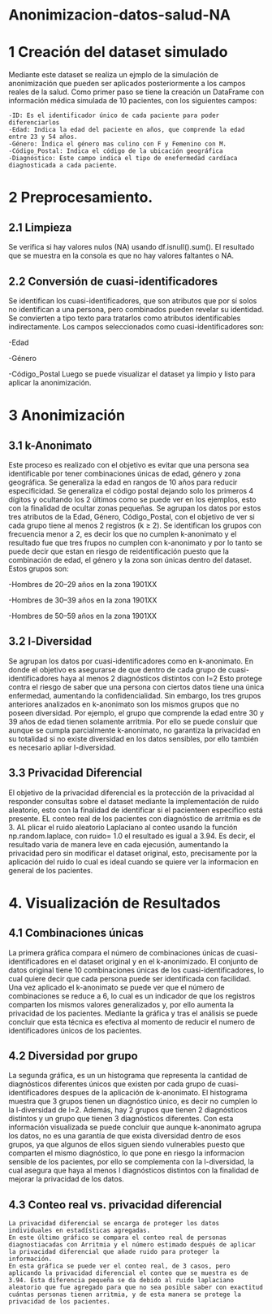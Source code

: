 # Anonimizacion-datos-salud-NA
# 1 Creación del dataset simulado
Mediante este dataset se realiza  un ejmplo de la simulación de anonimización que pueden ser aplicados posteriormente a los campos reales de la salud. 
Como primer paso se tiene la creación un DataFrame con información médica simulada de 10 pacientes, con los siguientes campos:

    -ID: Es el identificador único de cada paciente para poder diferenciarlos
    -Edad: Indica la edad del paciente en años, que comprende la edad entre 23 y 54 años.
    -Género: Indica el género mas culino con F y Femenino con M.
    -Código_Postal: Indica el código de la ubicación geográfica 
    -Diagnóstico: Este campo indica el tipo de enefermedad cardíaca diagnosticada a cada paciente.
    
# 2 Preprocesamiento.
   ## 2.1 Limpieza
   
Se verifica si hay valores nulos (NA) usando df.isnull().sum(). El resultado que se muestra en la consola es que no hay valores faltantes o NA.

  ## 2.2 Conversión de cuasi-identificadores 
  
Se identifican los cuasi-identificadores, que son atributos que por sí solos no identifican a una persona, pero combinados pueden revelar su identidad. Se convierten a tipo texto para tratarlos como atributos identificables indirectamente.
Los campos seleccionados como cuasi-identificadores son:

-Edad

 -Género

-Código_Postal
Luego se puede visualizar el dataset ya limpio y listo para aplicar la anonimización.

# 3 Anonimización
## 3.1 k-Anonimato
Este proceso es realizado con el  objetivo es evitar que una persona sea identificable por tener combinaciones únicas de edad, género y zona geográfica.
Se generaliza la edad en rangos de 10 años para reducir especificidad.
Se generaliza el código postal dejando solo los primeros 4 dígitos y ocultando los 2 últimos como se puede ver en los ejemplos, esto con la finalidad de ocultar zonas pequeñas.
Se agrupan los datos por estos tres atributos de la Edad, Género, Código_Postal, con el objetivo de ver si cada grupo tiene al menos 2 registros (k ≥ 2).
Se identifican los grupos con frecuencia menor a 2, es decir los que no cumplen k-anonimato y el resultado fue que tres frupos no cumplen con k-anonimato y por lo tanto se puede decir que estan en riesgo de reidentificación puesto que la combinación de edad, el género y la zona son únicas dentro del dataset.
Estos grupos son:

  -Hombres de 20–29 años en la zona 1901XX

  -Hombres de 30–39 años en la zona 1901XX

  -Hombres de 50–59 años en la zona 1901XX
    
## 3.2 l-Diversidad
Se agrupan los datos por cuasi-identificadores como en k-anonimato. En donde el objetivo es asegurarse de que dentro de cada grupo de  cuasi-identificadores haya al menos 2 diagnósticos distintos con l=2
Esto protege contra el riesgo de saber que una persona con ciertos datos tiene una única enfermedad, aumentando la confidencialidad.
Sin embargo, los tres grupos anteriores analizados en k-anonimato son los mismos grupos que no poseen diversidad. Por ejemplo, el grupo que comprende la edad entre 30 y 39 años de edad tienen solamente arritmia.
Por ello se puede consluir que aunque se cumpla parcialmente k-anonimato, no garantiza la privacidad en su totalidad si no existe diversidad en los datos sensibles, por ello también es necesario apliar l-diversidad.
## 3.3 Privacidad Diferencial
El objetivo de la privacidad diferencial es la protección de la privacidad al responder consultas sobre el dataset mediante la implementación de ruido aleatorio, esto con la finalidad de identificar si el pacienteen específico está presente. 
EL conteo real de los pacientes con diagnóstico de arritmia es de 3. AL plicar el ruido aleatorio Laplaciano al conteo usando la función np.random.laplace, con ruido= 1.0 el resultado es igual a 3.94.
Es decir, el resultado varia de manera leve en cada ejecusión, aumentando la privacidad pero sin modificar el dataset original, esto, precisamente por la aplicación del ruido lo cual es ideal cuando se quiere ver la informacion en general de los pacientes. 

# 4. Visualización de Resultados
## 4.1 Combinaciones únicas
La primera gráfica compara el número de combinaciones únicas de cuasi-identificadores en el dataset original y en el k-anonimizado.
El conjunto de datos original tiene 10 combinaciones únicas de los cuasi-identificadores, lo cual quiere decir que cada persona puede ser identificada con facilidad.
Una vez aplicado el k-anonimato  se puede ver que el número de combinaciones se reduce a 6, lo cual es un indicador de que los registros comparten los mismos valores generalizados y, por ello aumenta la privacidad de los pacientes. 
Mediante la gráfica y tras el análisis se puede concluir que esta técnica es efectiva al momento de reducir el numero de identificadores únicos de los pacientes.
## 4.2 Diversidad por grupo
La segunda gráfica, es un un histograma que representa la cantidad de diagnósticos diferentes únicos que existen por cada grupo de cuasi-identificadores despues de la aplicación de k-anonimato. 
El histograma muestra que 3 grupos tienen un diagnóstico único, es decir no cumplen lo la l-diversidad de l=2. Además, hay 2 grupos que tienen 2 diagnósticos distintos y un grupo que tienen 3 diagnósticos diferentes. 
Con esta información visualizada se puede concluir que aunque k-anonimato agrupa los datos, no es una garantía de que exista diversidad dentro de esos grupos, ya que algunos de ellos siguen siendo vulnerables puesto que comparten el mismo diagnóstico, lo que pone en riesgo la informacion sensible de los pacientes, por ello se complementa con la l-diversidad, la cual asegura que haya al menos l diagnósticos distintos con la finalidad de mejorar la privacidad de los datos. 

## 4.3 Conteo real vs. privacidad diferencial

    La privacidad diferencial se encarga de proteger los datos individuales en estadísticas agregadas.
    En este último gráfico se compara el conteo real de personas diagnostiacadas con Arritmia y el número estimado después de aplicar la privacidad diferencial que añade ruido para proteger la información.
    En esta gráfica se puede ver el conteo real, de 3 casos, pero aplicando la privacidad diferencial el conteo que se muestra es de 3.94. Esta diferencia pequeña se da debido al ruido laplaciano aleatorio que fue agregado para que no sea posible saber con exactitud cuántas personas tienen arritmia, y de esta manera se protege la privacidad de los pacientes.

